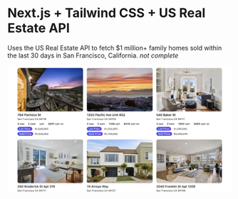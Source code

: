 # Next.js + Tailwind CSS + US Real Estate API

Uses the US Real Estate API to fetch $1 million+ family homes sold within the last 30 days in San Francisco, California. 
_not complete_

![homez-screenshot](https://github.com/soyarnold/homez/blob/main/HOMEZ-screenshot.png?raw=true)
